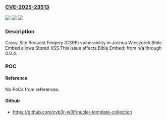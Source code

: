 ### [CVE-2025-23513](https://cve.mitre.org/cgi-bin/cvename.cgi?name=CVE-2025-23513)
![](https://img.shields.io/static/v1?label=Product&message=Bible%20Embed&color=blue)
![](https://img.shields.io/static/v1?label=Version&message=n%2Fa%3C%3D%200.0.4%20&color=brighgreen)
![](https://img.shields.io/static/v1?label=Vulnerability&message=CWE-352%20Cross-Site%20Request%20Forgery%20(CSRF)&color=brighgreen)

### Description

Cross-Site Request Forgery (CSRF) vulnerability in Joshua Wieczorek Bible Embed allows Stored XSS.This issue affects Bible Embed: from n/a through 0.0.4.

### POC

#### Reference
No PoCs from references.

#### Github
- https://github.com/cyb3r-w0lf/nuclei-template-collection


